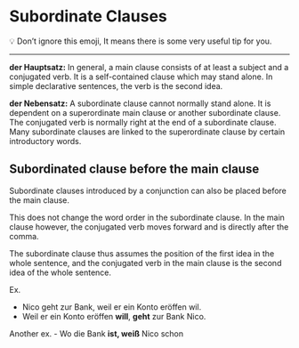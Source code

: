 # Subordinate Clauses

💡 Don’t ignore this emoji, It means there is some very useful tip for you.

---

**der Hauptsatz:** In general, a main clause consists of at least a subject and a conjugated verb. It is a self-contained clause which may stand alone. In simple declarative sentences, the verb is the second idea.

**der Nebensatz:** A subordinate clause cannot normally stand alone. It is dependent on a superordinate main clause or another subordinate clause. The conjugated verb is normally right at the end of a subordinate clause. Many subordinate clauses are linked to the superordinate clause by certain introductory words.

## **Subordinated clause before the main clause**

Subordinate clauses introduced by a conjunction can also be placed before the main clause.

This does not change the word order in the subordinate clause. In the main clause however, the conjugated verb moves forward and is directly after the comma.

The subordinate clause thus assumes the position of the first idea in the whole sentence, and the conjugated verb in the main clause is the second idea of the whole sentence.

Ex.

- Nico geht zur Bank, weil er ein Konto eröffen wil.
- Weil er ein Konto eröffen **will**, **geht** zur Bank Nico.

Another ex. - Wo die Bank **ist, weiß** Nico schon